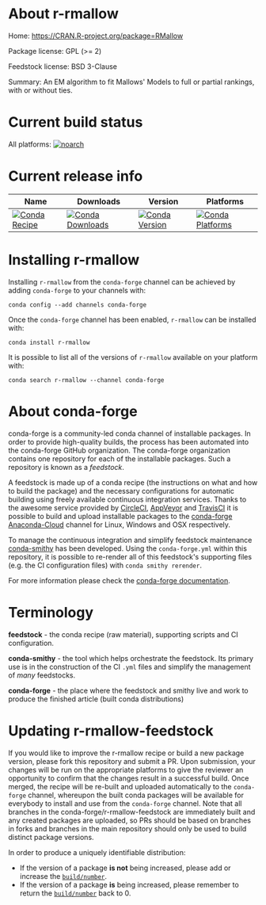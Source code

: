 About r-rmallow
===============

Home: https://CRAN.R-project.org/package=RMallow

Package license: GPL (>= 2)

Feedstock license: BSD 3-Clause

Summary: An EM algorithm to fit Mallows' Models to full or partial rankings, with or without ties.



Current build status
====================

All platforms:
[![noarch](https://img.shields.io/circleci/project/github/conda-forge/r-rmallow-feedstock/master.svg?label=noarch)](https://circleci.com/gh/conda-forge/r-rmallow-feedstock)

Current release info
====================

| Name | Downloads | Version | Platforms |
| --- | --- | --- | --- |
| [![Conda Recipe](https://img.shields.io/badge/recipe-r--rmallow-green.svg)](https://anaconda.org/conda-forge/r-rmallow) | [![Conda Downloads](https://img.shields.io/conda/dn/conda-forge/r-rmallow.svg)](https://anaconda.org/conda-forge/r-rmallow) | [![Conda Version](https://img.shields.io/conda/vn/conda-forge/r-rmallow.svg)](https://anaconda.org/conda-forge/r-rmallow) | [![Conda Platforms](https://img.shields.io/conda/pn/conda-forge/r-rmallow.svg)](https://anaconda.org/conda-forge/r-rmallow) |

Installing r-rmallow
====================

Installing `r-rmallow` from the `conda-forge` channel can be achieved by adding `conda-forge` to your channels with:

```
conda config --add channels conda-forge
```

Once the `conda-forge` channel has been enabled, `r-rmallow` can be installed with:

```
conda install r-rmallow
```

It is possible to list all of the versions of `r-rmallow` available on your platform with:

```
conda search r-rmallow --channel conda-forge
```


About conda-forge
=================

conda-forge is a community-led conda channel of installable packages.
In order to provide high-quality builds, the process has been automated into the
conda-forge GitHub organization. The conda-forge organization contains one repository
for each of the installable packages. Such a repository is known as a *feedstock*.

A feedstock is made up of a conda recipe (the instructions on what and how to build
the package) and the necessary configurations for automatic building using freely
available continuous integration services. Thanks to the awesome service provided by
[CircleCI](https://circleci.com/), [AppVeyor](https://www.appveyor.com/)
and [TravisCI](https://travis-ci.org/) it is possible to build and upload installable
packages to the [conda-forge](https://anaconda.org/conda-forge)
[Anaconda-Cloud](https://anaconda.org/) channel for Linux, Windows and OSX respectively.

To manage the continuous integration and simplify feedstock maintenance
[conda-smithy](https://github.com/conda-forge/conda-smithy) has been developed.
Using the ``conda-forge.yml`` within this repository, it is possible to re-render all of
this feedstock's supporting files (e.g. the CI configuration files) with ``conda smithy rerender``.

For more information please check the [conda-forge documentation](https://conda-forge.org/docs/).

Terminology
===========

**feedstock** - the conda recipe (raw material), supporting scripts and CI configuration.

**conda-smithy** - the tool which helps orchestrate the feedstock.
                   Its primary use is in the construction of the CI ``.yml`` files
                   and simplify the management of *many* feedstocks.

**conda-forge** - the place where the feedstock and smithy live and work to
                  produce the finished article (built conda distributions)


Updating r-rmallow-feedstock
============================

If you would like to improve the r-rmallow recipe or build a new
package version, please fork this repository and submit a PR. Upon submission,
your changes will be run on the appropriate platforms to give the reviewer an
opportunity to confirm that the changes result in a successful build. Once
merged, the recipe will be re-built and uploaded automatically to the
`conda-forge` channel, whereupon the built conda packages will be available for
everybody to install and use from the `conda-forge` channel.
Note that all branches in the conda-forge/r-rmallow-feedstock are
immediately built and any created packages are uploaded, so PRs should be based
on branches in forks and branches in the main repository should only be used to
build distinct package versions.

In order to produce a uniquely identifiable distribution:
 * If the version of a package **is not** being increased, please add or increase
   the [``build/number``](https://conda.io/docs/user-guide/tasks/build-packages/define-metadata.html#build-number-and-string).
 * If the version of a package **is** being increased, please remember to return
   the [``build/number``](https://conda.io/docs/user-guide/tasks/build-packages/define-metadata.html#build-number-and-string)
   back to 0.
